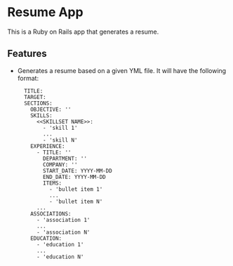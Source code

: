 # Resume App
This is a Ruby on Rails app that generates a resume.

## Features
* Generates a resume based on a given YML file.  It will have the following format:

        TITLE:
        TARGET:
        SECTIONS:
          OBJECTIVE: ''
          SKILLS:
            <<SKILLSET NAME>>:
              - 'skill 1'
              ...
              - 'skill N'
          EXPERIENCE:
            - TITLE: ''
              DEPARTMENT: ''
              COMPANY: ''
              START_DATE: YYYY-MM-DD
              END_DATE: YYYY-MM-DD
              ITEMS:
                - 'bullet item 1'
                ...
                - 'bullet item N'
            ...
          ASSOCIATIONS:
            - 'association 1'
            ...
            - 'association N'
          EDUCATION:
            - 'education 1'
            ...
            - 'education N'
            
